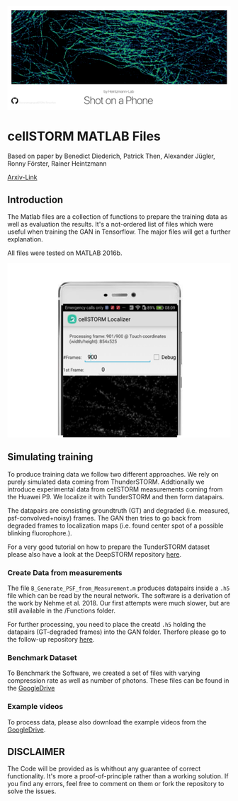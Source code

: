 ![cellSTORM APP](./images/ShotOnHuawei_4.png)

cellSTORM MATLAB Files
==============================

Based on paper by Benedict Diederich, Patrick Then, Alexander Jügler, Ronny Förster, Rainer Heintzmann

[Arxiv-Link](https://arxiv.org/abs/1804.06244)

## Introduction
The Matlab files are a collection of functions to prepare the training data as well as evaluation the results. It's a not-ordered list of files which were useful when training the GAN in Tensorflow. The major files will get a further explanation. 

All files were tested on MATLAB 2016b. 

![cellSTORM APP](./images/cellSTORM_APP.png)


## Simulating training

To produce training data we follow two different approaches. We rely on purely simulated data coming from ThunderSTORM. Addtionally we introduce experimental data from cellSTORM measurements coming from the Huawei P9. We localize it with TunderSTORM and then form datapairs. 

The datapairs are consisting groundtruth (GT) and degraded (i.e. measured, psf-convolved+noisy) frames. The GAN then tries to go back from degraded frames to localization maps (i.e. found center spot of a possible blinking fluorophore.). 

For a very good tutorial on how to prepare the TunderSTORM dataset please also have a look at the DeepSTORM repository [here](https://github.com/EliasNehme/Deep-STORM/tree/master/). 

### Create Data from measurements
The file `B_Generate_PSF_from_Measurement.m` produces datapairs inside a `.h5` file which can be read by the neural network. The software is a derivation of the work by Nehme et al. 2018. Our first attempts were much slower, but are still available in the /Functions folder. 

For further processing, you need to place the creatd `.h5` holding the datapairs (GT-degraded frames) into the GAN folder. Therfore please go to the follow-up repository [here](https://github.com/bionanoimaging/cellSTORM-Tensorflow). 

### Benchmark Dataset
To Benchmark the Software, we created a set of files with varying compression rate as well as number of photons. These files can be found in the [GoogleDrive](https://drive.google.com/drive/folders/1dc1n7xVqvl5wu0Mui3TbSOfZdSqgrVZJ?usp=sharing)

### Example videos
To process data, please also download the example videos from the [GoogleDrive](https://drive.google.com/drive/folders/1dc1n7xVqvl5wu0Mui3TbSOfZdSqgrVZJ?usp=sharing).


## DISCLAIMER 
The Code will be provided as is whithout any guarantee of correct functionality. It's more a proof-of-principle rather than a working solution. 
If you find any errors, feel free to comment on them or fork the repository to solve the issues. 




